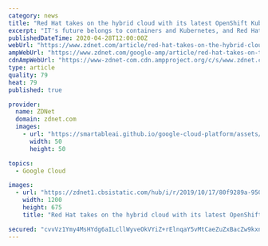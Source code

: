 ```yaml
---
category: news
title: "Red Hat takes on the hybrid cloud with its latest OpenShift Kubernetes distro"
excerpt: "IT's future belongs to containers and Kubernetes, and Red Hat thinks its latest OpenShift Kubernetes distro will take you there."
publishedDateTime: 2020-04-28T12:00:00Z
webUrl: "https://www.zdnet.com/article/red-hat-takes-on-the-hybrid-cloud-with-its-latest-openshift-kubernetes-distro/"
ampWebUrl: "https://www.zdnet.com/google-amp/article/red-hat-takes-on-the-hybrid-cloud-with-its-latest-openshift-kubernetes-distro/"
cdnAmpWebUrl: "https://www-zdnet-com.cdn.ampproject.org/c/s/www.zdnet.com/google-amp/article/red-hat-takes-on-the-hybrid-cloud-with-its-latest-openshift-kubernetes-distro/"
type: article
quality: 79
heat: 79
published: true

provider:
  name: ZDNet
  domain: zdnet.com
  images:
    - url: "https://smartableai.github.io/google-cloud-platform/assets/images/organizations/zdnet.com-50x50.jpg"
      width: 50
      height: 50

topics:
  - Google Cloud

images:
  - url: "https://zdnet1.cbsistatic.com/hub/i/r/2019/10/17/80f9289a-950c-41d9-9434-64906e178775/thumbnail/1200x675/1503a8d0f23cb307b71eda70d8ddcada/openshift-container-logo.jpg"
    width: 1200
    height: 675
    title: "Red Hat takes on the hybrid cloud with its latest OpenShift Kubernetes distro"

secured: "cvvVz1Ymy4MsHYdg6aILcllWyveOkVYiZ+rElnqaY5vMtCaeZuZxBacZw9kxn/In96GmV8HldhMh5JEQNTgeWKMqXc4CdSoVH0Qlc4CigpBfE5qWetHQQOSzRaDkyBSFaXKJEo24AGGpZHdmS/ID6kgJ86Zzor9j+UeljCoZLGCzjvvUvGv1JlWRgDWR/aUlcDCGipFf1IYpRXrLhOUsbLxzIizuVhUy/2v33SuiI0nykfoYZHJmv+r4RIMTBCvTrfLtgmhNs+08iaI6rA8FO1al/F4ZXF+U4ubZP7DDdpWFjrjLQ93YE9sb/DAC5Qe+;rEhu8jdskuI0Qe1WaVNtLw=="
---
```


